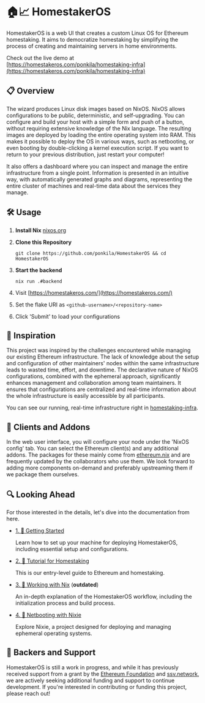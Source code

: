 # 🏠📈 HomestakerOS

HomestakerOS is a web UI that creates a custom Linux OS for Ethereum homestaking.
It aims to democratize homestaking by simplifying the process of creating and maintaining servers in home environments.

Check out the live demo at [https://homestakeros.com/ponkila/homestaking-infra](https://homestakeros.com/ponkila/homestaking-infra)

## 📋 Overview

The wizard produces Linux disk images based on NixOS.
NixOS allows configurations to be public, deterministic, and self-upgrading.
You can configure and build your host with a simple form and push of a button, without requiring extensive knowledge of the Nix language.
The resulting images are deployed by loading the entire operating system into RAM.
This makes it possible to deploy the OS in various ways, such as netbooting, or even booting by double-clicking a kernel execution script.
If you want to return to your previous distribution, just restart your computer!

It also offers a dashboard where you can inspect and manage the entire infrastructure from a single point.
Information is presented in an intuitive way, with automatically generated graphs and diagrams, representing the entire cluster of machines and real-time data about the services they manage.

## 🛠️ Usage

1. **Install Nix** [nixos.org](https://nixos.org/download.html)

2. **Clone this Repository**

    ```
    git clone https://github.com/ponkila/HomestakerOS && cd HomestakerOS
    ```

3. **Start the backend**

    ```
    nix run .#backend
    ```

4. Visit [https://homestakeros.com/](https://homestakeros.com/)

5. Set the flake URI as `<github-username>/<repository-name>`

6. Click 'Submit' to load your configurations

## 🌟 Inspiration

This project was inspired by the challenges encountered while managing our existing Ethereum infrastructure.
The lack of knowledge about the setup and configuration of other maintainers' nodes within the same infrastructure leads to wasted time, effort, and downtime.
The declarative nature of NixOS configurations, combined with the ephemeral approach, significantly enhances management and collaboration among team maintainers.
It ensures that configurations are centralized and real-time information about the whole infrastructure is easily accessible by all participants.

You can see our running, real-time infrastructure right in [homestaking-infra](https://github.com/ponkila/homestaking-infra).

## 🧩 Clients and Addons

In the web user interface, you will configure your node under the 'NixOS config' tab.
You can select the Ethereum client(s) and any additional addons.
The packages for these mainly come from [ethereum.nix](https://github.com/nix-community/ethereum.nix) and are frequently updated by the collaborators who use them.
We look forward to adding more components on-demand and preferably upstreaming them if we package them ourselves.

## 🔍 Looking Ahead

For those interested in the details, let's dive into the documentation from here.

- [1. 📕 Getting Started](./docs/homestakeros/1-introduction.md)

  Learn how to set up your machine for deploying HomestakerOS, including essential setup and configurations.

- [2. 📗 Tutorial for Homestaking](./docs/tutorial_for_homestaking.md)

  This is our entry-level guide to Ethereum and homestaking.

- [3. 📘 Working with Nix](./docs/workflow.md) (**outdated**)

  An in-depth explanation of the HomestakerOS workflow, including the initialization process and build process.

- [4. 📙 Netbooting with Nixie](https://github.com/majbacka-labs/nixos.fi)

  Explore Nixie, a project designed for deploying and managing ephemeral operating systems.

## 💼 Backers and Support

HomestakerOS is still a work in progress, and while it has previously received support from a grant by the [Ethereum Foundation](https://ethereum.org/en/foundation/) and [ssv.network](https://ssv.network/), we are actively seeking additional funding and support to continue development.
If you're interested in contributing or funding this project, please reach out!
